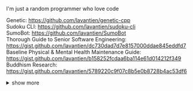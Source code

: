 I'm just a random programmer who love code

Genetic: <https://github.com/lavantien/genetic-cpp>  
Sudoku CLI: <https://github.com/lavantien/sudoku-cli>  
SumoBot: <https://github.com/lavantien/SumoBot>  
Thorough Guide to Senior Software Engineering: <https://gist.github.com/lavantien/dc730dad7d7e8157000ddae845eddfd7>  
Baseline Physical & Mental Health Maintenance Guide: <https://gist.github.com/lavantien/b158252fcdaa6ba114e61d014212f349>  
Buddhism Research: <https://gist.github.com/lavantien/5789220c9f07c8b5e0b8728b4ac53df6>  

<details>
  <summary>show more</summary>

```bash
sudo apt update && sudo apt upgrade -y && sudo apt autoremove -y && rustup update && brew upgrade
```

```bash
docker rm $(docker ps -a -q --filter "ancestor=${IMG_ID}")
```

```bash
gh repo list ${REPO_NAME} --limit 1000 | while read -r repo _; do
  gh repo clone "$repo" "$repo" -- -q 2>/dev/null || (
    cd "$repo" || exit
    git checkout -q main 2>/dev/null || true
    git checkout -q master 2>/dev/null || true
    git pull -q
  )
done
```

```vim
:'<,'>norm! @a
```

![](./profile-3d-contrib/profile-gitblock.svg)

</details>


